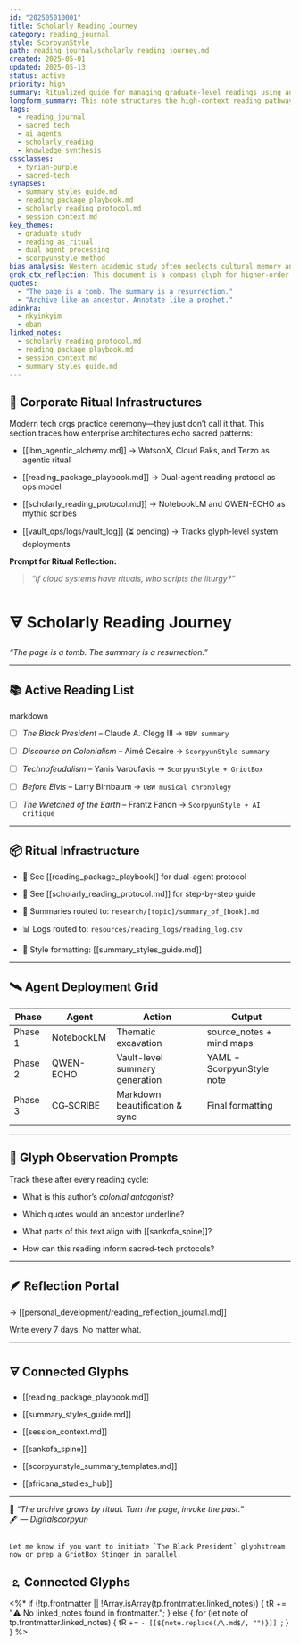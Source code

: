 ```yaml
---
id: "202505010001"
title: Scholarly Reading Journey
category: reading_journal
style: ScorpyunStyle
path: reading_journal/scholarly_reading_journey.md
created: 2025-05-01
updated: 2025-05-13
status: active
priority: high
summary: Ritualized guide for managing graduate-level readings using agent-based systems, sacred-tech workflow, and knowledge sovereignty protocols.
longform_summary: This note structures the high-context reading pathway through annotated archives, dual-agent summarization, and vault-anchored thematic extraction. All readings are processed through NotebookLM and QWEN-ECHO to ensure synthesis, alignment, and sacred formatting. 
tags:
  - reading_journal
  - sacred_tech
  - ai_agents
  - scholarly_reading
  - knowledge_synthesis
cssclasses:
  - tyrian-purple
  - sacred-tech
synapses:
  - summary_styles_guide.md
  - reading_package_playbook.md
  - scholarly_reading_protocol.md
  - session_context.md
key_themes:
  - graduate_study
  - reading_as_ritual
  - dual_agent_processing
  - scorpyunstyle_method
bias_analysis: Western academic study often neglects cultural memory and over-indexes on mechanical summarization. This protocol recenters interpretive precision, ancestral framing, and stylistic sovereignty.
grok_ctx_reflection: This document is a compass glyph for higher-order reading. It fuses sacred-tech structure with generative annotation, optimizing insight retention, critical synthesis, and Afrocentric recall.
quotes:
  - "The page is a tomb. The summary is a resurrection."
  - "Archive like an ancestor. Annotate like a prophet."
adinkra:
  - nkyinkyim
  - eban
linked_notes:
  - scholarly_reading_protocol.md
  - reading_package_playbook.md
  - session_context.md
  - summary_styles_guide.md
---
```

## 🏢 Corporate Ritual Infrastructures

Modern tech orgs practice ceremony—they just don’t call it that. This section traces how enterprise architectures echo sacred patterns:

- [[ibm_agentic_alchemy.md]] → WatsonX, Cloud Paks, and Terzo as agentic ritual
    
- [[reading_package_playbook.md]] → Dual-agent reading protocol as ops model
    
- [[scholarly_reading_protocol.md]] → NotebookLM and QWEN-ECHO as mythic scribes
    
- [[vault_ops/logs/vault_log]] (⏳ pending) → Tracks glyph-level system deployments
    

**Prompt for Ritual Reflection:**

> _“If cloud systems have rituals, who scripts the liturgy?”_
# 🜃 Scholarly Reading Journey  
_“The page is a tomb. The summary is a resurrection.”_

---

## 📚 Active Reading List

markdown
- [ ] *The Black President* – Claude A. Clegg III → `UBW summary`
- [ ] *Discourse on Colonialism* – Aimé Césaire → `ScorpyunStyle summary`
- [ ] *Technofeudalism* – Yanis Varoufakis → `ScorpyunStyle + GriotBox`
- [ ] *Before Elvis* – Larry Birnbaum → `UBW musical chronology`
- [ ] *The Wretched of the Earth* – Frantz Fanon → `ScorpyunStyle + AI critique`


---

## 📦 Ritual Infrastructure

- 🔧 See [[reading_package_playbook]] for dual-agent protocol
    
- 🎯 See [[scholarly_reading_protocol.md]] for step-by-step guide
    
- 🧠 Summaries routed to: `research/[topic]/summary_of_[book].md`
    
- 📊 Logs routed to: `resources/reading_logs/reading_log.csv`
    
- 🧬 Style formatting: [[summary_styles_guide.md]]
    

---

## 🛰️ Agent Deployment Grid

|Phase|Agent|Action|Output|
|---|---|---|---|
|Phase 1|NotebookLM|Thematic excavation|source_notes + mind maps|
|Phase 2|QWEN-ECHO|Vault-level summary generation|YAML + ScorpyunStyle note|
|Phase 3|CG‑SCRIBE|Markdown beautification & sync|Final formatting|

---

## 🔮 Glyph Observation Prompts

Track these after every reading cycle:

- What is this author’s _colonial antagonist_?
    
- Which quotes would an ancestor underline?
    
- What parts of this text align with [[sankofa_spine]]?
    
- How can this reading inform sacred-tech protocols?
    

---

## 🪶 Reflection Portal

→ [[personal_development/reading_reflection_journal.md]]

Write every 7 days. No matter what.

---

## 🜃 Connected Glyphs

- [[reading_package_playbook.md]]
    
- [[summary_styles_guide.md]]
    
- [[session_context.md]]
    
- [[sankofa_spine]]
    
- [[scorpyunstyle_summary_templates.md]]
    
- [[africana_studies_hub]]
    

---

📎 _“The archive grows by ritual. Turn the page, invoke the past.”_  
🖋️ — _Digitalscorpyun_

```

Let me know if you want to initiate `The Black President` glyphstream now or prep a GriotBox Stinger in parallel.
```
## 🄃 Connected Glyphs

<%*
if (!tp.frontmatter || !Array.isArray(tp.frontmatter.linked_notes)) {
  tR += "⚠️ No linked_notes found in frontmatter.";
} else {
  for (let note of tp.frontmatter.linked_notes) {
    tR += `- [[${note.replace(/\.md$/, "")}]]
`;
  }
}
%>
